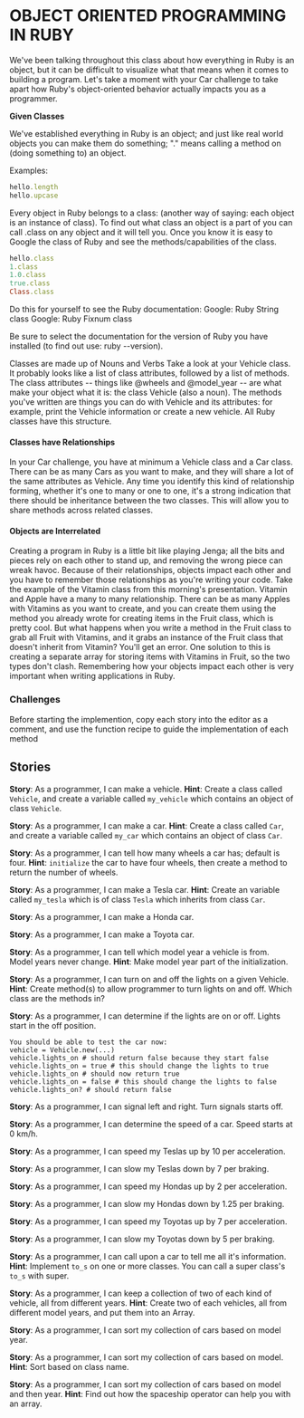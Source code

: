 # OBJECT ORIENTED PROGRAMMING IN RUBY
We've been talking throughout this class about how everything in Ruby is an object, but it can be difficult to visualize what that means when it comes to building a program. Let's take a moment with your Car challenge to take apart how Ruby's object-oriented behavior actually impacts you as a programmer.


**Given Classes**

We've established everything in Ruby is an object; and just like real world objects you can make them do something; "." means calling a method on (doing something to) an object.

Examples:

```RUBY
hello.length
hello.upcase
```

Every object in Ruby belongs to a class: (another way of saying: each object is an instance of class). To find out what class an object is a part of you can call .class on any object and it will tell you. Once you know it is easy to Google the class of Ruby and see the methods/capabilities of the class.

```RUBY
hello.class
1.class
1.0.class
true.class
Class.class
```

Do this for yourself to see the Ruby documentation:
Google: Ruby String class
Google: Ruby Fixnum class

Be sure to select the documentation for the version of Ruby you have installed (to find out use: ruby --version).

Classes are made up of Nouns and Verbs
Take a look at your Vehicle class. It probably looks like a list of class attributes, followed by a list of methods. The class attributes -- things like @wheels and @model_year -- are what make your object what it is: the class Vehicle (also a noun). The methods you've written are things you can do with Vehicle and its attributes: for example, print the Vehicle information or create a new vehicle. All Ruby classes have this structure.

#### Classes have Relationships
In your Car challenge, you have at minimum a Vehicle class and a Car class. There can be as many Cars as you want to make, and they will share a lot of the same attributes as Vehicle. Any time you identify this kind of relationship forming, whether it's one to many or one to one, it's a strong indication that there should be inheritance between the two classes. This will allow you to share methods across related classes.

#### Objects are Interrelated
Creating a program in Ruby is a little bit like playing Jenga; all the bits and pieces rely on each other to stand up, and removing the wrong piece can wreak havoc. Because of their relationships, objects impact each other and you have to remember those relationships as you're writing your code. Take the example of the Vitamin class from this morning's presentation. Vitamin and Apple have a many to many relationship. There can be as many Apples with Vitamins as you want to create, and you can create them using the method you already wrote for creating items in the Fruit class, which is pretty cool. But what happens when you write a method in the Fruit class to grab all Fruit with Vitamins, and it grabs an instance of the Fruit class that doesn't inherit from Vitamin? You'll get an error. One solution to this is creating a separate array for storing items with Vitamins in Fruit, so the two types don't clash. Remembering how your objects impact each other is very important when writing applications in Ruby.


### Challenges
Before starting the implemention, copy each story into the editor as a comment, and use the function recipe to guide the implementation of each method

## Stories

**Story**:	As a programmer, I can make a vehicle.
**Hint**:	Create a class called `Vehicle`, and create a variable called `my_vehicle` which contains an object of class `Vehicle`.

**Story**:	As a programmer, I can make a car.
**Hint**:	Create a class called `Car`, and create a variable called `my_car` which contains an object of class `Car`.

**Story**:	As a programmer, I can tell how many wheels a car has; default is four.
**Hint**:	`initialize` the car to have four wheels, then create a method to return the number of wheels.

**Story**:	As a programmer, I can make a Tesla car.
**Hint**:	Create an variable called `my_tesla` which is of class `Tesla` which inherits from class `Car`.

**Story**:	As a programmer, I can make a Honda car.

**Story**:	As a programmer, I can make a Toyota car.

**Story**:	As a programmer, I can tell which model year a vehicle is from. Model years never change.
**Hint**:	Make model year part of the initialization.

**Story**:	As a programmer, I can turn on and off the lights on a given Vehicle.
**Hint**:	Create method(s) to allow programmer to turn lights on and off. Which class are the methods in?

**Story**:	As a programmer, I can determine if the lights are on or off. Lights start in the off position.

```
You should be able to test the car now:
vehicle = Vehicle.new(...)
vehicle.lights_on # should return false because they start false
vehicle.lights_on = true # this should change the lights to true
vehicle.lights_on # should now return true
vehicle.lights_on = false # this should change the lights to false
vehicle.lights_on? # should return false
```

**Story**:  As a programmer, I can signal left and right. Turn signals starts off.

**Story**:	As a programmer, I can determine the speed of a car. Speed starts at 0 km/h.

**Story**:	As a programmer, I can speed my Teslas up by 10 per acceleration.

**Story**:	As a programmer, I can slow my Teslas down by 7 per braking.

**Story**:	As a programmer, I can speed my Hondas up by 2 per acceleration.

**Story**:	As a programmer, I can slow my Hondas down by 1.25 per braking.

**Story**:	As a programmer, I can speed my Toyotas up by 7 per acceleration.

**Story**:	As a programmer, I can slow my Toyotas down by 5 per braking.

**Story**:  As a programmer, I can call upon a car to tell me all it's information.
**Hint**: Implement `to_s` on one or more classes. You can call a super class's `to_s` with super.

**Story**:	As a programmer, I can keep a collection of two of each kind of vehicle, all from different years.
**Hint**:	Create two of each vehicles, all from different model years, and put them into an Array.

**Story**:	As a programmer, I can sort my collection of cars based on model year.

**Story**:	As a programmer, I can sort my collection of cars based on model.
**Hint**:	Sort based on class name.

**Story**:	As a programmer, I can sort my collection of cars based on model and then year.
**Hint**:   Find out how the spaceship operator can help you with an array.
